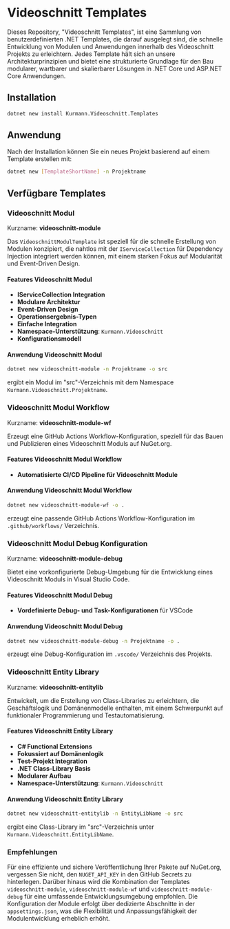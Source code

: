 # Videoschnitt Templates

Dieses Repository, "Videoschnitt Templates", ist eine Sammlung von benutzerdefinierten .NET Templates, die darauf ausgelegt sind, die schnelle Entwicklung von Modulen und Anwendungen innerhalb des Videoschnitt Projekts zu erleichtern. Jedes Template hält sich an unsere Architekturprinzipien und bietet eine strukturierte Grundlage für den Bau modularer, wartbarer und skalierbarer Lösungen in .NET Core und ASP.NET Core Anwendungen.

## Installation

```bash
dotnet new install Kurmann.Videoschnitt.Templates
```

## Anwendung

Nach der Installation können Sie ein neues Projekt basierend auf einem Template erstellen mit:

```bash
dotnet new [TemplateShortName] -n Projektname
```

## Verfügbare Templates

### Videoschnitt Modul

Kurzname: **videoschnitt-module**

Das `VideoschnittModulTemplate` ist speziell für die schnelle Erstellung von Modulen konzipiert, die nahtlos mit der `IServiceCollection` für Dependency Injection integriert werden können, mit einem starken Fokus auf Modularität und Event-Driven Design.

#### Features Videoschnitt Modul

- **IServiceCollection Integration**
- **Modulare Architektur**
- **Event-Driven Design**
- **Operationsergebnis-Typen**
- **Einfache Integration**
- **Namespace-Unterstützung**: `Kurmann.Videoschnitt`
- **Konfigurationsmodell**

#### Anwendung Videoschnitt Modul

```bash
dotnet new videoschnitt-module -n Projektname -o src
```

ergibt ein Modul im "src"-Verzeichnis mit dem Namespace `Kurmann.Videoschnitt.Projektname`.

### Videoschnitt Modul Workflow

Kurzname: **videoschnitt-module-wf**

Erzeugt eine GitHub Actions Workflow-Konfiguration, speziell für das Bauen und Publizieren eines Videoschnitt Moduls auf NuGet.org.

#### Features Videoschnitt Modul Workflow

- **Automatisierte CI/CD Pipeline für Videoschnitt Module**

#### Anwendung Videoschnitt Modul Workflow

```bash
dotnet new videoschnitt-module-wf -o .
```

erzeugt eine passende GitHub Actions Workflow-Konfiguration im `.github/workflows/` Verzeichnis.

### Videoschnitt Modul Debug Konfiguration

Kurzname: **videoschnitt-module-debug**

Bietet eine vorkonfigurierte Debug-Umgebung für die Entwicklung eines Videoschnitt Moduls in Visual Studio Code.

#### Features Videoschnitt Modul Debug

- **Vordefinierte Debug- und Task-Konfigurationen** für VSCode

#### Anwendung Videoschnitt Modul Debug

```bash
dotnet new videoschnitt-module-debug -n Projektname -o .
```

erzeugt eine Debug-Konfiguration im `.vscode/` Verzeichnis des Projekts.

### Videoschnitt Entity Library

Kurzname: **videoschnitt-entitylib**

Entwickelt, um die Erstellung von Class-Libraries zu erleichtern, die Geschäftslogik und Domänenmodelle enthalten, mit einem Schwerpunkt auf funktionaler Programmierung und Testautomatisierung.

#### Features Videoschnitt Entity Library

- **C# Functional Extensions**
- **Fokussiert auf Domänenlogik**
- **Test-Projekt Integration**
- **.NET Class-Library Basis**
- **Modularer Aufbau**
- **Namespace-Unterstützung**: `Kurmann.Videoschnitt`

#### Anwendung Videoschnitt Entity Library

```bash
dotnet new videoschnitt-entitylib -n EntityLibName -o src
```

ergibt eine Class-Library im "src"-Verzeichnis unter `Kurmann.Videoschnitt.EntityLibName`.

### Empfehlungen

Für eine effiziente und sichere Veröffentlichung Ihrer Pakete auf NuGet.org, vergessen Sie nicht, den `NUGET_API_KEY` in den GitHub Secrets zu hinterlegen. Darüber hinaus wird die Kombination der Templates `videoschnitt-module`, `videoschnitt-module-wf` und `videoschnitt-module-debug` für eine umfassende Entwicklungsumgebung empfohlen. Die Konfiguration der Module erfolgt über dedizierte Abschnitte in der `appsettings.json`, was die Flexibilität und Anpassungsfähigkeit der Modulentwicklung erheblich erhöht.